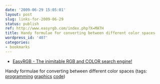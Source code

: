 ```yaml
---
date: '2009-06-29 15:05:01'
layout: post
slug: links-for-2009-06-29
status: publish
ref: http://www.easyrgb.com/index.php?X=MATH
title: Handy formulae for converting between different color spaces
wordpress_id: '407'
categories:
- bookmarks
---
```


  * [EasyRGB - The inimitable RGB and COLOR search engine!](http://www.easyrgb.com/index.php?X=MATH)


Handy formulae for converting between different color spaces (tags: [programming](http://delicious.com/eob/programming) [graphics](http://delicious.com/eob/graphics) [code](http://delicious.com/eob/code))



